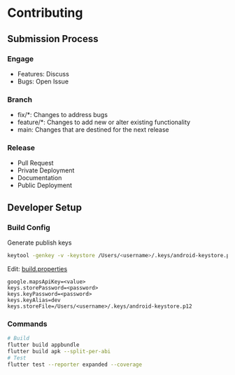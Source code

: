 # Contributing

## Submission Process

### Engage

- Features: Discuss
- Bugs: Open Issue

### Branch

- fix/*: Changes to address bugs
- feature/*: Changes to add new or alter existing functionality
- main: Changes that are destined for the next release

### Release

- Pull Request
- Private Deployment
- Documentation
- Public Deployment

## Developer Setup

### Build Config

Generate publish keys

```sh
keytool -genkey -v -keystore /Users/<username>/.keys/android-keystore.p12 -storetype pkcs12 -keyalg RSA -keysize 2048 -validity 10000 -alias dev
```

Edit: [build.properties](/android/build.properties)

```properties
google.mapsApiKey=<value>
keys.storePassword=<password>
keys.keyPassword=<password>
keys.keyAlias=dev
keys.storeFile=/Users/<username>/.keys/android-keystore.p12
```

### Commands

```sh
# Build
flutter build appbundle
flutter build apk --split-per-abi
# Test
flutter test --reporter expanded --coverage
```
